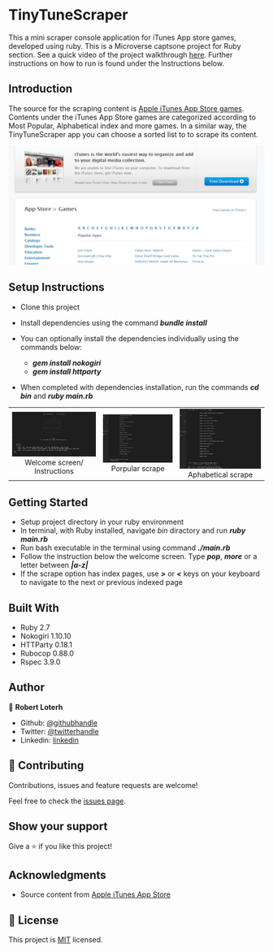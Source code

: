 # TinyTuneScraper
This a mini scraper console application for iTunes App store games, developed using ruby. This is a Microverse captsone project for Ruby section. See a quick video of the project walkthrough [here](https://www.loom.com/share/efecaf78d234412fb2a0e8d3b3113e3b). Further instructions on how to run is found under the Instructions below.

## Introduction
The source for the scraping content is [Apple iTunes App Store games](https://apps.apple.com/us/genre/ios-games/id6014). Contents under the iTunes App Store games are categorized according to Most Popular, Alphabetical index and more games. In a similar way, the TinyTuneScraper app you can choose a sorted list to to scrape its content.


<p align="center">
  <img src="assets/screenshot_1.jpg">
</p>


## Setup Instructions

- Clone this project
- Install dependencies using the command **_bundle install_**
- You can optionally install the dependencies individually using the commands below:
  - **_gem install nokogiri_**
  - **_gem install httparty_**
  
- When completed with dependencies installation, run the commands **_cd bin_** and **_ruby main.rb_**

| | | |
|:-------------------------:|:-------------------------:|:-------------------------:|
|<img width="800" alt="Welcome screen screenshot" src="assets/screenshot_2.jpg">  Welcome screen/ Instructions |  <img width="800" alt="Porpular scrape screenshot" src="assets/screenshot_3.jpg">Porpular scrape|<img width="800" alt="Aphabetical scrape screenshot" src="assets/screenshot_4.jpg"> Aphabetical scrape |

## Getting Started
- Setup project directory in your ruby environment
- In terminal, with Ruby installed, navigate *bin* diractory and run **_ruby main.rb_**
- Run bash executable in the terminal using command **_./main.rb_**
- Follow the instruction below the welcome screen. Type **_pop_**, **_more_** or a letter between **_|a-z|_**
- If the scrape option has index pages, use **_>_** or **_<_** keys on your keyboard to navigate to the next or previous indexed page

## Built With

- Ruby 2.7
- Nokogiri 1.10.10
- HTTParty 0.18.1
- Rubocop 0.88.0
- Rspec 3.9.0

## Author
👤 **Robert Loterh**

- Github: [@githubhandle](https://github.com/rloterh )
- Twitter: [@twitterhandle](https://twitter.com/RLoterh )
- Linkedin: [linkedin](https://www.linkedin.com/in/robert-loterh-30b265135/)

## 🤝 Contributing

Contributions, issues and feature requests are welcome!

Feel free to check the [issues page](issues/).

## Show your support

Give a ⭐️ if you like this project!

## Acknowledgments

- Source content from [Apple iTunes App Store](https://apps.apple.com)

## 📝 License

This project is [MIT](lic.url) licensed.

